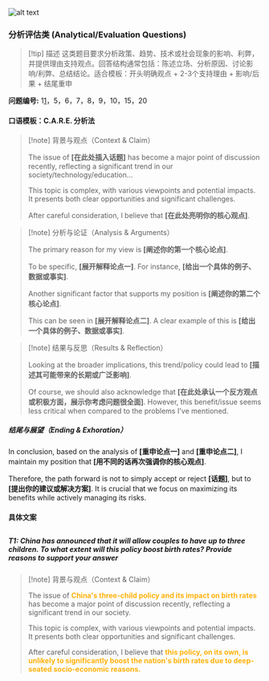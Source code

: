 ![alt text](wallhaven-1pvr23_2560x1440.png)

### 分析评估类 (Analytical/Evaluation Questions)

>[!tip] 描述
> 这类题目要求分析政策、趋势、技术或社会现象的影响、利弊，并提供理由支持观点。回答结构通常包括：陈述立场、分析原因、讨论影响/利弊、总结结论。适合模板：开头明确观点 + 2-3个支持理由 + 影响/后果 + 结尾重申

**问题编号:** 1<a href="#topic_01">1</a>，5，6，7，8，9，10，15，20

#### 口语模板：C.A.R.E. 分析法

> [!note] 背景与观点（Context & Claim）
>
> The issue of **[在此处插入话题]** has become a major point of discussion recently, reflecting a significant trend in our society/technology/education...
>
> This topic is complex, with various viewpoints and potential impacts. It presents both clear opportunities and significant challenges.
>
> After careful consideration, I believe that **[在此处亮明你的核心观点]**. 

> [!note] 分析与论证（Analysis & Arguments）
>
> The primary reason for my view is **[阐述你的第一个核心论点]**.
>
> To be specific, **[展开解释论点一]**. For instance, **[给出一个具体的例子、数据或事实]**.
>
> Another significant factor that supports my position is **[阐述你的第二个核心论点]**.
>
> This can be seen in **[展开解释论点二]**. A clear example of this is **[给出一个具体的例子、数据或事实]**.

> [!note] 结果与反思（Results & Reflection）
>
> Looking at the broader implications, this trend/policy could lead to **[描述其可能带来的长期或广泛影响]**.
>
> Of course, we should also acknowledge that **[在此处承认一个反方观点或积极方面，展示你考虑问题很全面]**. However, this benefit/issue seems less critical when compared to the problems I've mentioned.

##### 结尾与展望（Ending & Exhoration）

In conclusion, based on the analysis of **[重申论点一]** and **[重申论点二]**, I maintain my position that **[用不同的话再次强调你的核心观点]**.

Therefore, the path forward is not to simply accept or reject **[话题]**, but to **[提出你的建议或解决方案]**. It is crucial that we focus on maximizing its benefits while actively managing its risks.

#### 具体文案

<h2 id="topic_01"></h2>

##### T1: China has announced that it will allow couples to have up to three children. To what extent will this policy boost birth rates? Provide reasons to support your answer

>[!note] 背景与观点（Context & Claim）
>
>The issue of <span style="font-weight:bold; color:rgb(255, 177, 10)">China's three-child policy and its impact on birth rates</span> has become a major point of discussion recently, reflecting a significant trend in our society.
>
>This topic is complex, with various viewpoints and potential impacts. It presents both clear opportunities and significant challenges.
>
>After careful consideration, I believe that <span style="font-weight:bold; color:rgb(255, 177, 10)">this policy, on its own, is unlikely to significantly boost the nation's birth rates due to deep-seated socio-economic reasons.</span>
